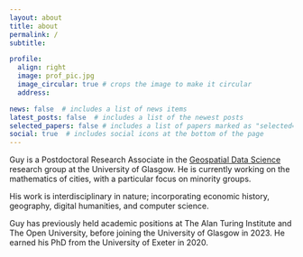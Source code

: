 ```yaml
---
layout: about
title: about
permalink: /
subtitle: 

profile:
  align: right
  image: prof_pic.jpg
  image_circular: true # crops the image to make it circular
  address: 

news: false  # includes a list of news items
latest_posts: false  # includes a list of the newest posts
selected_papers: false # includes a list of papers marked as "selected={true}"
social: true  # includes social icons at the bottom of the page
---
```


Guy is a Postdoctoral Research Associate in the <a href='https://www.gla.ac.uk/colleges/scienceengineering/research/researchthemes/datascience/geospatialdatascience/'>Geospatial Data Science</a> research group at the University of Glasgow. He is currently working on the mathematics of cities, with a particular focus on minority groups. 

His work is interdisciplinary in nature; incorporating economic history, geography, digital humanities, and computer science.

Guy has previously held academic positions at The Alan Turing Institute and The Open University, before joining the University of Glasgow in 2023. He earned his PhD from the University of Exeter in 2020.